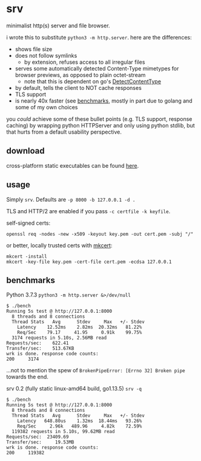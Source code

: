 # srv

minimalist http(s) server and file browser.

i wrote this to substitute `python3 -m http.server`. here are the differences:

- shows file size
- does not follow symlinks
    - by extension, refuses access to all irregular files
- serves some automatically detected Content-Type mimetypes for browser previews, as opposed to plain octet-stream
    - note that this is dependent on go's [DetectContentType](https://golang.org/src/net/http/sniff.go)
- by default, tells the client to NOT cache responses
- TLS support
- is nearly 40x faster (see [benchmarks](#benchmarks), mostly in part due to golang and some of my own choices

you _could_ achieve some of these bullet points (e.g. TLS support, response caching) by wrapping python HTTPServer and only using python stdlib, but that hurts from a default usability perspective.


## download

cross-platform static executables can be found [here](https://github.com/joshuarli/srv/releases).


## usage

Simply `srv`. Defaults are `-p 8000 -b 127.0.0.1 -d .`

TLS and HTTP/2 are enabled if you pass `-c certfile -k keyfile`.

self-signed certs:

    openssl req -nodes -new -x509 -keyout key.pem -out cert.pem -subj "/"

or better, locally trusted certs with [mkcert](https://github.com/FiloSottile/mkcert):

    mkcert -install
    mkcert -key-file key.pem -cert-file cert.pem -ecdsa 127.0.0.1


## benchmarks

Python 3.7.3 `python3 -m http.server &>/dev/null`

    $ ./bench
    Running 5s test @ http://127.0.0.1:8000
      8 threads and 8 connections
      Thread Stats   Avg      Stdev     Max   +/- Stdev
        Latency    12.52ms    2.82ms  20.32ms   81.22%
        Req/Sec    79.17     41.95     0.91k    99.75%
      3174 requests in 5.10s, 2.56MB read
    Requests/sec:    622.41
    Transfer/sec:    513.67KB
    wrk is done. response code counts:
    200     3174

...not to mention the spew of `BrokenPipeError: [Errno 32] Broken pipe` towards the end.

srv 0.2 (fully static linux-amd64 build, go1.13.5) `srv -q`

    $ ./bench
    Running 5s test @ http://127.0.0.1:8000
      8 threads and 8 connections
      Thread Stats   Avg      Stdev     Max   +/- Stdev
        Latency   648.80us    1.32ms  18.44ms   93.26%
        Req/Sec     2.96k   489.96     4.82k    72.59%
      119382 requests in 5.10s, 99.62MB read
    Requests/sec:  23409.69
    Transfer/sec:     19.53MB
    wrk is done. response code counts:
    200     119382
